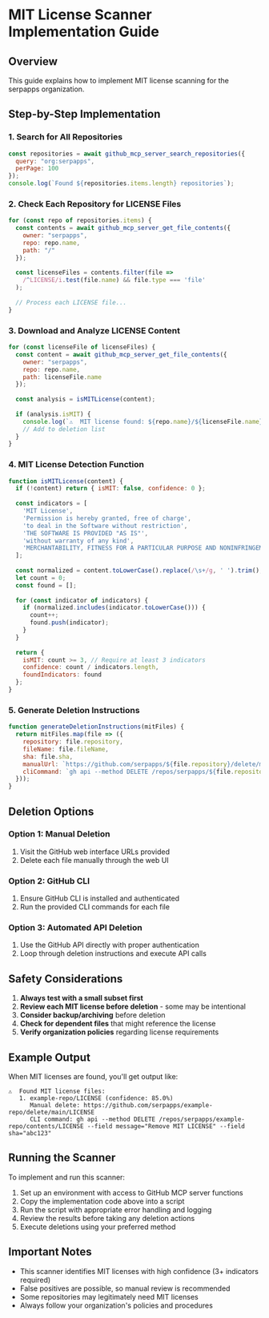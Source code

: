 # MIT License Scanner Implementation Guide

## Overview
This guide explains how to implement MIT license scanning for the serpapps organization.

## Step-by-Step Implementation

### 1. Search for All Repositories
```javascript
const repositories = await github_mcp_server_search_repositories({
  query: "org:serpapps",
  perPage: 100
});
console.log(`Found ${repositories.items.length} repositories`);
```

### 2. Check Each Repository for LICENSE Files
```javascript
for (const repo of repositories.items) {
  const contents = await github_mcp_server_get_file_contents({
    owner: "serpapps",
    repo: repo.name,
    path: "/"
  });
  
  const licenseFiles = contents.filter(file => 
    /^LICENSE/i.test(file.name) && file.type === 'file'
  );
  
  // Process each LICENSE file...
}
```

### 3. Download and Analyze LICENSE Content
```javascript
for (const licenseFile of licenseFiles) {
  const content = await github_mcp_server_get_file_contents({
    owner: "serpapps",
    repo: repo.name,
    path: licenseFile.name
  });
  
  const analysis = isMITLicense(content);
  
  if (analysis.isMIT) {
    console.log(`⚠️  MIT license found: ${repo.name}/${licenseFile.name}`);
    // Add to deletion list
  }
}
```

### 4. MIT License Detection Function
```javascript
function isMITLicense(content) {
  if (!content) return { isMIT: false, confidence: 0 };
  
  const indicators = [
    'MIT License',
    'Permission is hereby granted, free of charge',
    'to deal in the Software without restriction',
    'THE SOFTWARE IS PROVIDED "AS IS"',
    'without warranty of any kind',
    'MERCHANTABILITY, FITNESS FOR A PARTICULAR PURPOSE AND NONINFRINGEMENT'
  ];
  
  const normalized = content.toLowerCase().replace(/\s+/g, ' ').trim();
  let count = 0;
  const found = [];
  
  for (const indicator of indicators) {
    if (normalized.includes(indicator.toLowerCase())) {
      count++;
      found.push(indicator);
    }
  }
  
  return {
    isMIT: count >= 3, // Require at least 3 indicators
    confidence: count / indicators.length,
    foundIndicators: found
  };
}
```

### 5. Generate Deletion Instructions
```javascript
function generateDeletionInstructions(mitFiles) {
  return mitFiles.map(file => ({
    repository: file.repository,
    fileName: file.fileName,
    sha: file.sha,
    manualUrl: `https://github.com/serpapps/${file.repository}/delete/main/${file.fileName}`,
    cliCommand: `gh api --method DELETE /repos/serpapps/${file.repository}/contents/${file.fileName} --field message="Remove MIT LICENSE" --field sha="${file.sha}"`
  }));
}
```

## Deletion Options

### Option 1: Manual Deletion
1. Visit the GitHub web interface URLs provided
2. Delete each file manually through the web UI

### Option 2: GitHub CLI
1. Ensure GitHub CLI is installed and authenticated
2. Run the provided CLI commands for each file

### Option 3: Automated API Deletion
1. Use the GitHub API directly with proper authentication
2. Loop through deletion instructions and execute API calls

## Safety Considerations

1. **Always test with a small subset first**
2. **Review each MIT license before deletion** - some may be intentional
3. **Consider backup/archiving** before deletion
4. **Check for dependent files** that might reference the license
5. **Verify organization policies** regarding license requirements

## Example Output

When MIT licenses are found, you'll get output like:
```
⚠️  Found MIT license files:
   1. example-repo/LICENSE (confidence: 85.0%)
      Manual delete: https://github.com/serpapps/example-repo/delete/main/LICENSE
      CLI command: gh api --method DELETE /repos/serpapps/example-repo/contents/LICENSE --field message="Remove MIT LICENSE" --field sha="abc123"
```

## Running the Scanner

To implement and run this scanner:

1. Set up an environment with access to GitHub MCP server functions
2. Copy the implementation code above into a script
3. Run the script with appropriate error handling and logging
4. Review the results before taking any deletion actions
5. Execute deletions using your preferred method

## Important Notes

- This scanner identifies MIT licenses with high confidence (3+ indicators required)
- False positives are possible, so manual review is recommended
- Some repositories may legitimately need MIT licenses
- Always follow your organization's policies and procedures
